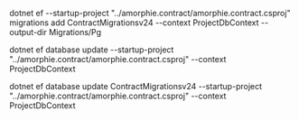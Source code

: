 dotnet ef --startup-project "../amorphie.contract/amorphie.contract.csproj" migrations add ContractMigrationsv24 --context ProjectDbContext --output-dir Migrations/Pg

dotnet ef database update --startup-project "../amorphie.contract/amorphie.contract.csproj"  --context ProjectDbContext

dotnet ef database update ContractMigrationsv24 --startup-project "../amorphie.contract/amorphie.contract.csproj"  --context ProjectDbContext
 
